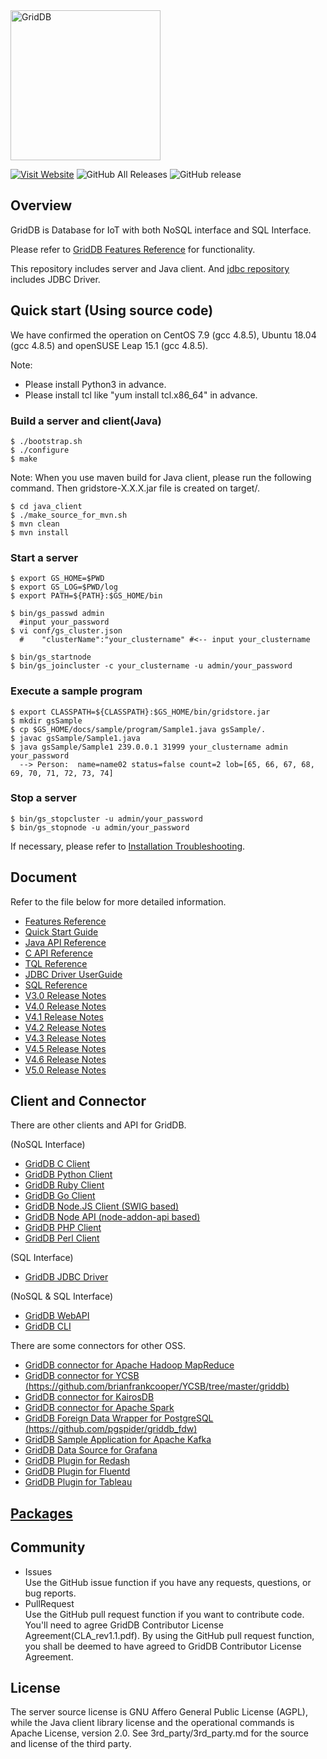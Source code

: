 <img src="https://griddb.org/brand-resources/griddb-logo/png/color.png" align="center" height="240" alt="GridDB"/>

[![Visit Website](https://img.shields.io/badge/website-visit-orange.svg)](https://griddb.net)
![GitHub All Releases](https://img.shields.io/github/downloads/griddb/griddb_nosql/total.svg)
![GitHub release](https://img.shields.io/github/release/griddb/griddb_nosql.svg)
## Overview
  GridDB is Database for IoT with both NoSQL interface and SQL Interface.

  Please refer to [GridDB Features Reference](https://github.com/griddb/docs-en/blob/master/manuals/GridDB_FeaturesReference.md) for functionality.

  This repository includes server and Java client. And [jdbc repository](https://github.com/griddb/jdbc) includes JDBC Driver.

## Quick start (Using source code)
  We have confirmed the operation on CentOS 7.9 (gcc 4.8.5), Ubuntu 18.04 (gcc 4.8.5) and openSUSE Leap 15.1 (gcc 4.8.5).

Note:
- Please install Python3 in advance.
- Please install tcl like "yum install tcl.x86_64" in advance.

### Build a server and client(Java)
    $ ./bootstrap.sh
    $ ./configure
    $ make

  Note: When you use maven build for Java client, please run the following command. Then gridstore-X.X.X.jar file is created on target/.  

    $ cd java_client
    $ ./make_source_for_mvn.sh
    $ mvn clean
    $ mvn install

### Start a server
    $ export GS_HOME=$PWD
    $ export GS_LOG=$PWD/log
    $ export PATH=${PATH}:$GS_HOME/bin

    $ bin/gs_passwd admin
      #input your_password
    $ vi conf/gs_cluster.json
      #    "clusterName":"your_clustername" #<-- input your_clustername

    $ bin/gs_startnode
    $ bin/gs_joincluster -c your_clustername -u admin/your_password

### Execute a sample program
    $ export CLASSPATH=${CLASSPATH}:$GS_HOME/bin/gridstore.jar
    $ mkdir gsSample
    $ cp $GS_HOME/docs/sample/program/Sample1.java gsSample/.
    $ javac gsSample/Sample1.java
    $ java gsSample/Sample1 239.0.0.1 31999 your_clustername admin your_password
      --> Person:  name=name02 status=false count=2 lob=[65, 66, 67, 68, 69, 70, 71, 72, 73, 74]

### Stop a server
    $ bin/gs_stopcluster -u admin/your_password
    $ bin/gs_stopnode -u admin/your_password

If necessary, please refer to [Installation Troubleshooting](docs/TroubleShootingTips.md).

## Document
  Refer to the file below for more detailed information.  
  - [Features Reference](https://github.com/griddb/docs-en/blob/master/manuals/GridDB_FeaturesReference.md)
  - [Quick Start Guide](https://github.com/griddb/docs-en/blob/master/manuals/GridDB_QuickStartGuide.md)
  - [Java API Reference](http://griddb.github.io/docs-en/manuals/GridDB_Java_API_Reference.html)
  - [C API Reference](http://griddb.github.io/docs-en/manuals/GridDB_C_API_Reference.html)
  - [TQL Reference](https://github.com/griddb/docs-en/blob/master/manuals/GridDB_TQL_Reference.md)
  - [JDBC Driver UserGuide](https://github.com/griddb/docs-en/blob/master/manuals/GridDB_JDBC_Driver_UserGuide.md)
  - [SQL Reference](https://github.com/griddb/docs-en/blob/master/manuals/GridDB_SQL_Reference.md)
  - [V3.0 Release Notes](docs/GridDB-3.0.0-CE-RELEASE_NOTES.md)
  - [V4.0 Release Notes](docs/GridDB-4.0-CE-RELEASE_NOTES.md)
  - [V4.1 Release Notes](docs/GridDB-4.1-CE-RELEASE_NOTES.md)
  - [V4.2 Release Notes](docs/GridDB-4.2-CE-RELEASE_NOTES.md)
  - [V4.3 Release Notes](docs/GridDB-4.3-CE-RELEASE_NOTES.md)
  - [V4.5 Release Notes](docs/GridDB-4.5-CE-RELEASE_NOTES.md)
  - [V4.6 Release Notes](docs/GridDB-4.6-CE-RELEASE_NOTES.md)
  - [V5.0 Release Notes](docs/GridDB-5.0-CE-RELEASE_NOTES.md)

## Client and Connector
  There are other clients and API for GridDB.
  
  (NoSQL Interface)
  * [GridDB C Client](https://github.com/griddb/c_client)
  * [GridDB Python Client](https://github.com/griddb/python_client)
  * [GridDB Ruby Client](https://github.com/griddb/ruby_client)
  * [GridDB Go Client](https://github.com/griddb/go_client)
  * [GridDB Node.JS Client (SWIG based)](https://github.com/griddb/nodejs_client)
  * [GridDB Node API (node-addon-api based)](https://github.com/griddb/node-api)
  * [GridDB PHP Client](https://github.com/griddb/php_client)
  * [GridDB Perl Client](https://github.com/griddb/perl_client)
  
  (SQL Interface)
  * [GridDB JDBC Driver](https://github.com/griddb/jdbc)
  
  (NoSQL & SQL Interface)
  * [GridDB WebAPI](https://github.com/griddb/webapi)
  * [GridDB CLI](https://github.com/griddb/cli)

  There are some connectors for other OSS.
  * [GridDB connector for Apache Hadoop MapReduce](https://github.com/griddb/griddb_hadoop_mapreduce)
  * [GridDB connector for YCSB (https://github.com/brianfrankcooper/YCSB/tree/master/griddb)](https://github.com/brianfrankcooper/YCSB/tree/master/griddb)
  * [GridDB connector for KairosDB](https://github.com/griddb/griddb_kairosdb)
  * [GridDB connector for Apache Spark](https://github.com/griddb/griddb_spark)
  * [GridDB Foreign Data Wrapper for PostgreSQL (https://github.com/pgspider/griddb_fdw)](https://github.com/pgspider/griddb_fdw)
  * [GridDB Sample Application for Apache Kafka](https://github.com/griddb/griddb_kafka_sample_app)
  * [GridDB Data Source for Grafana](https://github.com/griddb/griddb-datasource)
  * [GridDB Plugin for Redash](https://github.com/griddb/griddb-redash)
  * [GridDB Plugin for Fluentd](https://github.com/griddb/fluent-plugin-griddb)
  * [GridDB Plugin for Tableau](https://github.com/griddb/tableau-plugin-griddb)

## [Packages](docs/Packages.md)

## Community
  * Issues  
    Use the GitHub issue function if you have any requests, questions, or bug reports.
  * PullRequest  
    Use the GitHub pull request function if you want to contribute code.
    You'll need to agree GridDB Contributor License Agreement(CLA_rev1.1.pdf).
    By using the GitHub pull request function, you shall be deemed to have agreed to GridDB Contributor License Agreement.

## License
  The server source license is GNU Affero General Public License (AGPL),
  while the Java client library license and the operational commands is Apache License, version 2.0.
  See 3rd_party/3rd_party.md for the source and license of the third party.
